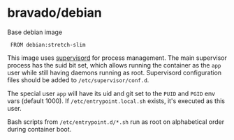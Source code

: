 # bravado/debian

Base debian image

     FROM debian:stretch-slim

This image uses [supervisord](/bravado/supervisord) for process management.
The main supervisor process has the suid bit set, which allows running
the container as the `app` user while still having daemons running as root.
Supervisord configuration files should be added to `/etc/supervisor/conf.d`.

The special user `app` will have its uid and git set to the `PUID` and `PGID`
env vars (default 1000). If `/etc/entrypoint.local.sh` exists, it's executed 
as this user.

Bash scripts from `/etc/entrypoint.d/*.sh` run as root on alphabetical order
during container boot.
